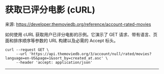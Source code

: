 # 获取已评分电影 (cURL)

来源: https://developer.themoviedb.org/reference/account-rated-movies

如何使用 cURL 获取用户已评分电影的示例。它演示了 GET 请求、带有语言、页面和排序顺序等参数的 URL 构建以及必需的 Accept 标头。

```shell
curl --request GET \
     --url 'https://api.themoviedb.org/3/account/null/rated/movies?language=en-US&page=1&sort_by=created_at.asc' \
     --header 'accept: application/json'
```

--------------------------------
